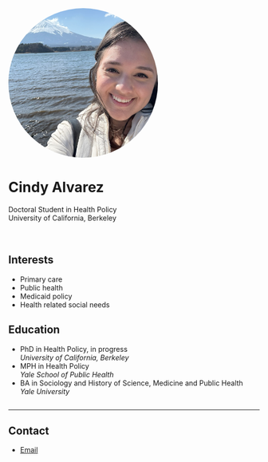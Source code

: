 <div style="display: flex; flex-wrap: wrap; gap: 20px;">
  <!-- Left column: Photo, Name, and Bio -->
  <div style="flex: 1; min-width: 300px;">
    <img src="headshot.jpg" alt="Cindy Alvarez" style="width: 300px; height: 300px; border-radius: 50%; object-fit: cover;">
    <h1>Cindy Alvarez</h1>
    <p>Doctoral Student in Health Policy<br>
    University of California, Berkeley</p>
  </div>
  <!-- Right column: Interests and Education -->
  <div style="flex: 1; min-width: 300px;">
    <h2>Interests</h2>
    <ul>
      <li>Primary care</li>
      <li>Public health</li>
      <li>Medicaid policy</li>
      <li>Health related social needs</li>
    </ul>
    <h2>Education</h2>
    <ul>
      <li>PhD in Health Policy, in progress<br>
      <em>University of California, Berkeley</em></li>
      <li>MPH in Health Policy<br>
      <em>Yale School of Public Health</em></li>
      <li>BA in Sociology and History of Science, Medicine and Public Health<br>
      <em>Yale University</em></li>
    </ul>
  </div>
</div>

---

## Contact

- <a href="mailto:cindy_alvarez@berkeley.edu">Email</a>
